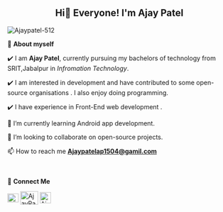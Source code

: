 
<!-- WAKING HAND WITH GOOD TO HAVE YOU TEXT-->
<h2 align=center>Hi👋 Everyone! I'm Ajay Patel</h2>

<p align="left"> <img src="https://komarev.com/ghpvc/?username=Ajaypatel-512&label=Profile%20views&color=0e75b6&style=flat" alt="Ajaypatel-512" /> </p>


<!--ABOUT ME CODE-->
🌱 **About myself**<br>


✔️ I am **Ajay Patel**, currently pursuing my bachelors of technology from SRIT,Jabalpur in *Infromation Technology*. <br>

✔️ I am interested in development and have contributed to some open-source organisations . I also enjoy doing programming. <br>

✔️ I have experience in Front-End web development .<br>

🌱 I’m currently learning Android app development. <br>

👯 I’m looking to collaborate on open-source projects.<br>

📫 How to reach me **Ajaypatelap1504@gamil.com**<br>

<br>

🌱 **Connect Me**<br>


<!-- SOCAIL MEDIA HANDLES -->

<p align="left">
<a href="https://www.linkedin.com/in/ajay-patel-4934a9145/" target="blank"><img align="center" src="https://raw.githubusercontent.com/rahuldkjain/github-profile-readme-generator/master/src/images/icons/Social/linked-in-alt.svg" alt="AjayPatel512" height="20" width="25" /></a>
<a href="https://www.hackerrank.com/ap07512426" target="blank"><img align="center" src="https://raw.githubusercontent.com/rahuldkjain/github-profile-readme-generator/master/src/images/icons/Social/hackerrank.svg" alt="AjayPatel" height="30" width="40" /></a>
<a href="https://leetcode.com/Ajay_Patel512/" target="blank"><img align="center" src="https://raw.githubusercontent.com/rahuldkjain/github-profile-readme-generator/master/src/images/icons/Social/leet-code.svg" alt="Ajay_Patel512" height="25" width="25" /></a>
</p>


